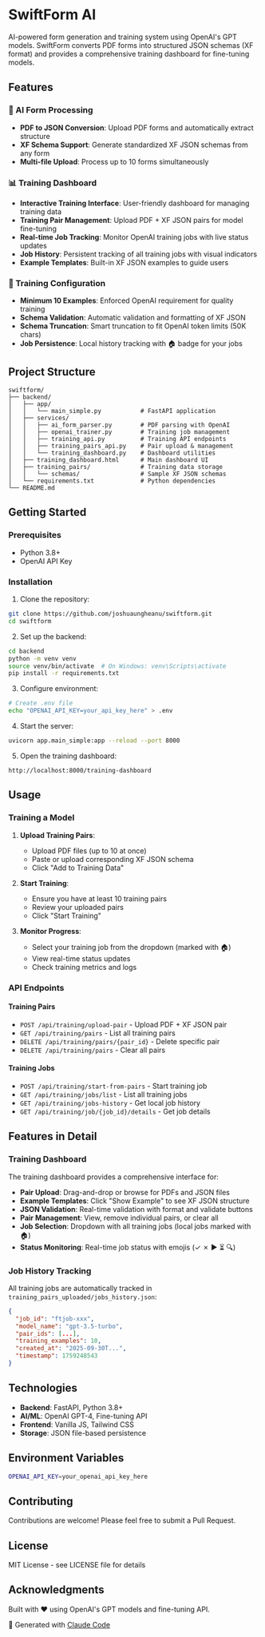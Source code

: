# SwiftForm AI

AI-powered form generation and training system using OpenAI's GPT models. SwiftForm converts PDF forms into structured JSON schemas (XF format) and provides a comprehensive training dashboard for fine-tuning models.

## Features

### 🤖 AI Form Processing
- **PDF to JSON Conversion**: Upload PDF forms and automatically extract structure
- **XF Schema Support**: Generate standardized XF JSON schemas from any form
- **Multi-file Upload**: Process up to 10 forms simultaneously

### 📊 Training Dashboard
- **Interactive Training Interface**: User-friendly dashboard for managing training data
- **Training Pair Management**: Upload PDF + XF JSON pairs for model fine-tuning
- **Real-time Job Tracking**: Monitor OpenAI training jobs with live status updates
- **Job History**: Persistent tracking of all training jobs with visual indicators
- **Example Templates**: Built-in XF JSON examples to guide users

### 🔧 Training Configuration
- **Minimum 10 Examples**: Enforced OpenAI requirement for quality training
- **Schema Validation**: Automatic validation and formatting of XF JSON
- **Schema Truncation**: Smart truncation to fit OpenAI token limits (50K chars)
- **Job Persistence**: Local history tracking with 🏠 badge for your jobs

## Project Structure

```
swiftform/
├── backend/
│   ├── app/
│   │   └── main_simple.py           # FastAPI application
│   ├── services/
│   │   ├── ai_form_parser.py        # PDF parsing with OpenAI
│   │   ├── openai_trainer.py        # Training job management
│   │   ├── training_api.py          # Training API endpoints
│   │   ├── training_pairs_api.py    # Pair upload & management
│   │   └── training_dashboard.py    # Dashboard utilities
│   ├── training_dashboard.html      # Main dashboard UI
│   ├── training_pairs/              # Training data storage
│   │   └── schemas/                 # Sample XF JSON schemas
│   └── requirements.txt             # Python dependencies
└── README.md
```

## Getting Started

### Prerequisites
- Python 3.8+
- OpenAI API Key

### Installation

1. Clone the repository:
```bash
git clone https://github.com/joshuaungheanu/swiftform.git
cd swiftform
```

2. Set up the backend:
```bash
cd backend
python -m venv venv
source venv/bin/activate  # On Windows: venv\Scripts\activate
pip install -r requirements.txt
```

3. Configure environment:
```bash
# Create .env file
echo "OPENAI_API_KEY=your_api_key_here" > .env
```

4. Start the server:
```bash
uvicorn app.main_simple:app --reload --port 8000
```

5. Open the training dashboard:
```
http://localhost:8000/training-dashboard
```

## Usage

### Training a Model

1. **Upload Training Pairs**:
   - Upload PDF files (up to 10 at once)
   - Paste or upload corresponding XF JSON schema
   - Click "Add to Training Data"

2. **Start Training**:
   - Ensure you have at least 10 training pairs
   - Review your uploaded pairs
   - Click "Start Training"

3. **Monitor Progress**:
   - Select your training job from the dropdown (marked with 🏠)
   - View real-time status updates
   - Check training metrics and logs

### API Endpoints

#### Training Pairs
- `POST /api/training/upload-pair` - Upload PDF + XF JSON pair
- `GET /api/training/pairs` - List all training pairs
- `DELETE /api/training/pairs/{pair_id}` - Delete specific pair
- `DELETE /api/training/pairs` - Clear all pairs

#### Training Jobs
- `POST /api/training/start-from-pairs` - Start training job
- `GET /api/training/jobs/list` - List all training jobs
- `GET /api/training/jobs-history` - Get local job history
- `GET /api/training/job/{job_id}/details` - Get job details

## Features in Detail

### Training Dashboard
The training dashboard provides a comprehensive interface for:
- **Pair Upload**: Drag-and-drop or browse for PDFs and JSON files
- **Example Templates**: Click "Show Example" to see XF JSON structure
- **JSON Validation**: Real-time validation with format and validate buttons
- **Pair Management**: View, remove individual pairs, or clear all
- **Job Selection**: Dropdown with all training jobs (local jobs marked with 🏠)
- **Status Monitoring**: Real-time job status with emojis (✓ ✗ ▶ ⏳ 🔍)

### Job History Tracking
All training jobs are automatically tracked in `training_pairs_uploaded/jobs_history.json`:
```json
{
  "job_id": "ftjob-xxx",
  "model_name": "gpt-3.5-turbo",
  "pair_ids": [...],
  "training_examples": 10,
  "created_at": "2025-09-30T...",
  "timestamp": 1759248543
}
```

## Technologies

- **Backend**: FastAPI, Python 3.8+
- **AI/ML**: OpenAI GPT-4, Fine-tuning API
- **Frontend**: Vanilla JS, Tailwind CSS
- **Storage**: JSON file-based persistence

## Environment Variables

```bash
OPENAI_API_KEY=your_openai_api_key_here
```

## Contributing

Contributions are welcome! Please feel free to submit a Pull Request.

## License

MIT License - see LICENSE file for details

## Acknowledgments

Built with ❤️ using OpenAI's GPT models and fine-tuning API.

🤖 Generated with [Claude Code](https://claude.com/claude-code)
